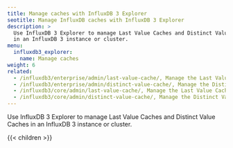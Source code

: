 ```yaml
---
title: Manage caches with InfluxDB 3 Explorer
seotitle: Manage InfluxDB caches with InfluxDB 3 Explorer
description: >
  Use InfluxDB 3 Explorer to manage Last Value Caches and Distinct Value Caches
  in an InfluxDB 3 instance or cluster.
menu:
  influxdb3_explorer:
    name: Manage caches
weight: 6
related:
  - /influxdb3/enterprise/admin/last-value-cache/, Manage the Last Value Cache in InfluxDB 3 Enterprise
  - /influxdb3/enterprise/admin/distinct-value-cache/, Manage the Distinct Value Cache in InfluxDB 3 Enterprise
  - /influxdb3/core/admin/last-value-cache/, Manage the Last Value Cache in InfluxDB 3 Core
  - /influxdb3/core/admin/distinct-value-cache/, Manage the Distinct Value Cache in InfluxDB 3 Core
---
```


Use InfluxDB 3 Explorer to manage Last Value Caches and Distinct Value Caches
in an InfluxDB 3 instance or cluster.

{{< children >}}
